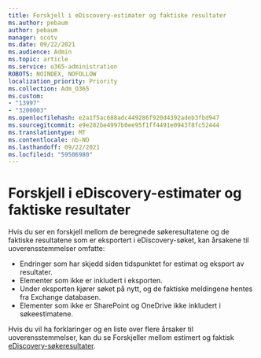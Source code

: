 ```yaml
---
title: Forskjell i eDiscovery-estimater og faktiske resultater
ms.author: pebaum
author: pebaum
manager: scotv
ms.date: 09/22/2021
ms.audience: Admin
ms.topic: article
ms.service: o365-administration
ROBOTS: NOINDEX, NOFOLLOW
localization_priority: Priority
ms.collection: Adm_O365
ms.custom:
- "13997"
- "3200003"
ms.openlocfilehash: e2a1f5ac688adc449286f920d4392adeb3fbd947
ms.sourcegitcommit: e9e282be4997b0ee95f1ff4491e0943f8fc52444
ms.translationtype: MT
ms.contentlocale: nb-NO
ms.lasthandoff: 09/22/2021
ms.locfileid: "59506980"
---
```

# <a name="difference-in-ediscovery-estimates-and-actual-results"></a>Forskjell i eDiscovery-estimater og faktiske resultater

Hvis du ser en forskjell mellom de beregnede søkeresultatene og de faktiske resultatene som er eksportert i eDiscovery-søket, kan årsakene til uoverensstemmelser omfatte:

- Endringer som har skjedd siden tidspunktet for estimat og eksport av resultater.
- Elementer som ikke er inkludert i eksporten.
- Under eksporten kjører søket på nytt, og de faktiske meldingene hentes fra Exchange databasen.
- Elementer som ikke er SharePoint og OneDrive ikke inkludert i søkeestimatene.

Hvis du vil ha forklaringer og en liste over flere årsaker til uoverensstemmelser, kan du se Forskjeller mellom estimert og faktisk [eDiscovery-søkeresultater](https://docs.microsoft.com/microsoft-365/compliance/differences-between-estimated-and-actual-ediscovery-search-results).